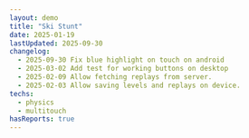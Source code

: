 ```yaml
---
layout: demo
title: "Ski Stunt"
date: 2025-01-19
lastUpdated: 2025-09-30
changelog:
  - 2025-09-30 Fix blue highlight on touch on android
  - 2025-03-02 Add test for working buttons on desktop
  - 2025-02-09 Allow fetching replays from server.
  - 2025-02-03 Allow saving levels and replays on device.
techs:
  - physics
  - multitouch
hasReports: true
---
```



